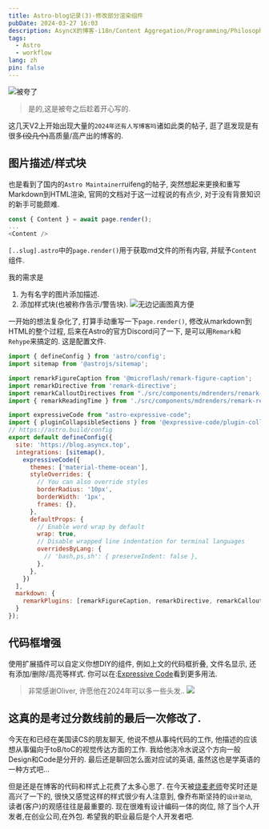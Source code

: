 ```yaml
---
title: Astro-blog记录(3)-修改部分渲染组件
pubDate: 2024-03-27 16:03
description: AsyncX的博客-i18n/Content Aggregation/Programming/Philosophy/Hobbies/i18n多语言/内容聚合/编程/哲学/爱好
tags:
  - Astro
  - workflow
lang: zh
pin: false
---
```

![被夸了](https://img.asyncx.top/images/202403271619938.webp)
> 是的,这是被夸之后趁着开心写的.

这几天V2上开始出现大量的`2024年还有人写博客吗`诸如此类的帖子, 逛了逛发现是有很多~~(没几个)~~高质量/高产出的博客的.
## 图片描述/样式块

也是看到了国内的`Astro Maintainer`ruifeng的帖子, 突然想起来更换和重写Markdown到HTML渲染, 官网的文档对于这一过程说的有点少, 对于没有背景知识的新手可能颇难.

```js title="[..slug].astro"
const { Content } = await page.render();
...
<Content />
```

`[..slug].astro`中的`page.render()`用于获取md文件的所有内容, 并赋予`Content`组件.

我的需求是
1. 为有名字的图片添加描述.
2. 添加样式块(也被称作告示/警告块).
![无边记画图真方便](https://img.asyncx.top/images/202403271633932.webp)

一开始的想法复杂化了, 打算手动重写一下`page.render()`, 修改从markdown到HTML的整个过程, 后来在Astro的官方Discord问了一下, 是可以用`Remark`和`Rehype`来搞定的. 这是配置文件.

```js title="astro.config.mjs" collapse={1-5, 7-32} ins={15-31, 34}
import { defineConfig } from 'astro/config';
import sitemap from '@astrojs/sitemap';

import remarkFigureCaption from '@microflash/remark-figure-caption';
import remarkDirective from 'remark-directive';
import remarkCalloutDirectives from "./src/components/mdrenders/remark-callout-directives-customized.js"
import { remarkReadingTime } from './src/components/mdrenders/remark-reading-time.mjs';

import expressiveCode from "astro-expressive-code";
import { pluginCollapsibleSections } from '@expressive-code/plugin-collapsible-sections'
// https://astro.build/config
export default defineConfig({
  site: 'https://blog.asyncx.top',
  integrations: [sitemap(), 
    expressiveCode({
      themes: ['material-theme-ocean'],
      styleOverrides: {
        // You can also override styles
        borderRadius: '10px',
        borderWidth: '1px',
        frames: {},
      },
      defaultProps: {
        // Enable word wrap by default
        wrap: true,
        // Disable wrapped line indentation for terminal languages
        overridesByLang: {
          // 'bash,ps,sh': { preserveIndent: false },
        },
      },
    })
  ],
  markdown: {
    remarkPlugins: [remarkFigureCaption, remarkDirective, remarkCalloutDirectives, remarkReadingTime, pluginCollapsibleSections()],
  }
});
```

## 代码框增强

使用扩展插件可以自定义你想DIY的组件, 例如上文的代码框折叠, 文件名显示, 还有添加/删除/高亮等样式.
你可以在:[Expressive Code](https://expressive-code.com/)看到更多用法.

> 非常感谢Oliver, 许愿他在2024年可以多一些头发..
> ![](https://img.asyncx.top/images/202403271641375.webp)
## 这真的是考过分数线前的最后一次修改了.

今天在和已经在美国读CS的朋友聊天, 他说不想从事纯代码的工作, 他描述的应该想从事偏向于toB/toC的视觉传达方面的工作. 我给他浇冷水说这个方向一般Design和Code是分开的. 最后还是聊回怎么面对应试的英语, 虽然这也是学英语的一种方式吧... 

但是还是在博客的代码和样式上花费了太多心思了. 在今天被[烧麦老师](https://tiffahahahu7.github.io/gigigatgat/zh-tw/index.xml)夸奖时还是高兴了一下的, 很快又感觉这样的样式很少有人注意到, 像乔布斯坚持的`设计驱动`, 读者(客户)的观感往往是最重要的. 现在很难有设计编码一体的岗位, 除了当个人开发者,在创业公司,在外包. 希望我的职业最后是个人开发者吧.
